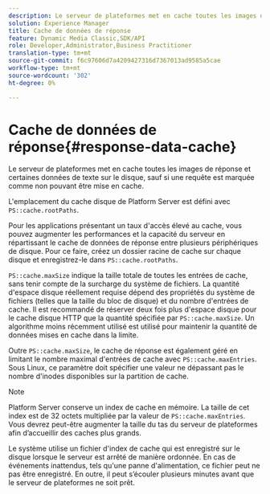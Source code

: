 ```yaml
---
description: Le serveur de plateformes met en cache toutes les images de réponse et certaines données de texte sur le disque, sauf si une requête est marquée comme non pouvant être mise en cache.
solution: Experience Manager
title: Cache de données de réponse
feature: Dynamic Media Classic,SDK/API
role: Developer,Administrator,Business Practitioner
translation-type: tm+mt
source-git-commit: f6c97606d7a4209427316d7367013ad9585a5cae
workflow-type: tm+mt
source-wordcount: '302'
ht-degree: 0%

---
```



# Cache de données de réponse{#response-data-cache}

Le serveur de plateformes met en cache toutes les images de réponse et certaines données de texte sur le disque, sauf si une requête est marquée comme non pouvant être mise en cache.

L&#39;emplacement du cache disque de Platform Server est défini avec `PS::cache.rootPaths`.

Pour les applications présentant un taux d&#39;accès élevé au cache, vous pouvez augmenter les performances et la capacité du serveur en répartissant le cache de données de réponse entre plusieurs périphériques de disque. Pour ce faire, créez un dossier racine de cache sur chaque disque et enregistrez-le dans `PS::cache.rootPaths`.

`PS::cache.maxSize` indique la taille totale de toutes les entrées de cache, sans tenir compte de la surcharge du système de fichiers. La quantité d&#39;espace disque réellement requise dépend des propriétés du système de fichiers (telles que la taille du bloc de disque) et du nombre d&#39;entrées de cache. Il est recommandé de réserver deux fois plus d&#39;espace disque pour le cache disque HTTP que la quantité spécifiée par `PS::cache.maxSize`. Un algorithme moins récemment utilisé est utilisé pour maintenir la quantité de données mises en cache dans la limite.

Outre `PS::cache.maxSize`, le cache de réponse est également géré en limitant le nombre maximal d&#39;entrées de cache avec `PS::cache.maxEntries`. Sous Linux, ce paramètre doit spécifier une valeur ne dépassant pas le nombre d&#39;inodes disponibles sur la partition de cache.

>[!NOTE]
>
>Platform Server conserve un index de cache en mémoire. La taille de cet index est de 32 octets multipliée par la valeur de `PS::cache.maxEntries`. Vous devrez peut-être augmenter la taille du tas du serveur de plateformes afin d’accueillir des caches plus grands.

Le système utilise un fichier d&#39;index de cache qui est enregistré sur le disque lorsque le serveur est arrêté de manière ordonnée. En cas de événements inattendus, tels qu&#39;une panne d&#39;alimentation, ce fichier peut ne pas être enregistré. En outre, il peut s’écouler plusieurs minutes avant que le serveur de plateformes ne soit prêt.
